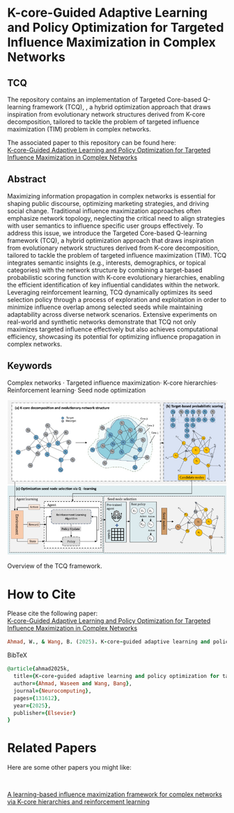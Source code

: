 # K-core-Guided Adaptive Learning and Policy Optimization for Targeted Influence Maximization in Complex Networks

 
## TCQ
 The repository contains an implementation of Targeted Core-based Q-learning framework (TCQ), , a hybrid optimization approach that draws inspiration from evolutionary network structures derived from K-core decomposition, tailored to tackle the problem of targeted influence maximization (TIM) problem in complex networks.

 
 
 
The associated paper to this repository can be found here:<br>
<a href="https://doi.org/10.1016/j.neucom.2025.131612" > K-core-Guided Adaptive Learning and Policy Optimization for Targeted Influence Maximization in Complex Networks  </a> 

 

## Abstract
Maximizing information propagation in complex networks is essential for shaping public discourse, optimizing marketing strategies, and driving social change. Traditional influence maximization approaches often emphasize network topology, neglecting the critical need to align strategies with user semantics to influence specific user groups effectively. To address this issue, we introduce the Targeted Core-based Q-learning framework (TCQ), a hybrid optimization approach that draws inspiration from evolutionary network structures derived from K-core decomposition, tailored to tackle the problem of targeted influence maximization (TIM). TCQ integrates semantic insights (e.g., interests, demographics, or topical categories) with the network structure by combining a target-based probabilistic scoring function with K-core evolutionary hierarchies, enabling the efficient identification of key influential candidates within the network. Leveraging reinforcement learning, TCQ dynamically optimizes its seed selection policy through a process of exploration and exploitation in order to minimize influence overlap among selected seeds while maintaining adaptability across diverse network scenarios. Extensive experiments on real-world and synthetic networks demonstrate that TCQ not only maximizes targeted influence effectively but also achieves computational efficiency, showcasing its potential for optimizing influence propagation in complex networks.

## Keywords
Complex networks · Targeted influence maximization· K-core hierarchies· Reinforcement learning· Seed node optimization
  
 
 
![Overview of the TCQ framework](https://github.com/User2021-ai/TCQ/blob/main/Overview%20of%20TCQ.jpg)

Overview of the TCQ framework.

# How to Cite
Please cite the following paper:<br>
<a href="https://doi.org/10.1016/j.neucom.2025.131612" > K-core-Guided Adaptive Learning and Policy Optimization for Targeted Influence Maximization in Complex Networks  </a> 
 


 ```ruby
Ahmad, W., & Wang, B. (2025). K-core-guided adaptive learning and policy optimization for targeted influence maximization in complex networks. Neurocomputing, 131612.

```
BibTeX
```ruby
@article{ahmad2025k,
  title={K-core-guided adaptive learning and policy optimization for targeted influence maximization in complex networks},
  author={Ahmad, Waseem and Wang, Bang},
  journal={Neurocomputing},
  pages={131612},
  year={2025},
  publisher={Elsevier}
}
``` 
 
 
 

# Related Papers
<p>Here are some other papers you might like:</p> <br>

<a href="https://doi.org/10.1016/j.eswa.2024.125393" >A learning-based influence maximization framework for complex networks via K-core hierarchies and reinforcement learning </a>   

 
 





